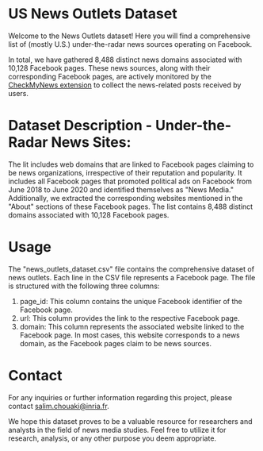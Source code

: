 # US News Outlets Dataset

Welcome to the News Outlets dataset! Here you will find a comprehensive list of (mostly U.S.) under-the-radar news sources operating on Facebook.

In total, we have gathered 8,488 distinct news domains associated with 10,128 Facebook pages. These news sources, along with their corresponding Facebook pages, are actively monitored by the [CheckMyNews extension](https://github.com/CHOUAKIsalim/CheckMyNews) to collect the news-related posts received by users. 


# Dataset Description - Under-the-Radar News Sites: 

The lit includes web domains that are linked to Facebook pages claiming to be news organizations, irrespective of their reputation and popularity. It includes all Facebook pages that promoted political ads on Facebook from June 2018 to June 2020 and identified themselves as "News Media." Additionally, we extracted the corresponding websites mentioned in the "About" sections of these Facebook pages. The list contains 8,488 distinct domains associated with 10,128 Facebook pages.

# Usage
The "news_outlets_dataset.csv" file contains the comprehensive dataset of news outlets. Each line in the CSV file represents a Facebook page. The file is structured with the following three columns:

1. page_id: This column contains the unique Facebook identifier of the Facebook page.
2. url: This column provides the link to the respective Facebook page.
3. domain: This column represents the associated website linked to the Facebook page. In most cases, this website corresponds to a news domain, as the Facebook pages claim to be news sources.


# Contact
For any inquiries or further information regarding this project, please contact salim.chouaki@inria.fr.


We hope this dataset proves to be a valuable resource for researchers and analysts in the field of news media studies. Feel free to utilize it for research, analysis, or any other purpose you deem appropriate. 






